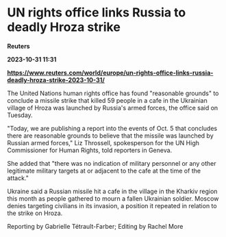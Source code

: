 # UN rights office links Russia to deadly Hroza strike
**Reuters**

**2023-10-31 11:31**

**https://www.reuters.com/world/europe/un-rights-office-links-russia-deadly-hroza-strike-2023-10-31/**

The United Nations human rights office has found "reasonable grounds" to conclude a missile strike that killed 59 people in a cafe in the Ukrainian village of Hroza was launched by Russia's armed forces, the office said on Tuesday.

"Today, we are publishing a report into the events of Oct. 5 that concludes there are reasonable grounds to believe that the missile was launched by Russian armed forces," Liz Throssell, spokesperson for the UN High Commissioner for Human Rights, told reporters in Geneva.

She added that "there was no indication of military personnel or any other legitimate military targets at or adjacent to the cafe at the time of the attack."

Ukraine said a Russian missile hit a cafe in the village in the Kharkiv region this month as people gathered to mourn a fallen Ukrainian soldier. Moscow denies targeting civilians in its invasion, a position it repeated in relation to the strike on Hroza.

Reporting by Gabrielle Tétrault-Farber; Editing by Rachel More